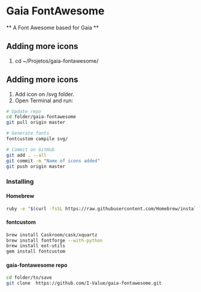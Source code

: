 # Gaia FontAwesome

** A Font Awesome based for Gaia **

## Adding more icons

1. cd ~/Projetos/gaia-fontawesome/


## Adding more icons
1. Add icon on /svg folder.
2. Open Terminal and run:


```sh
# Update repo
cd folder/gaia-fontawesome
git pull origin master

# Generate fonts
fontcustom compile svg/

# Commit on GitHub
git add . --all
git commit -m "Name of icons added"
git push origin master

```

### Installing

#### Homebrew
```sh
ruby -e "$(curl -fsSL https://raw.githubusercontent.com/Homebrew/install/master/install)"
```

#### fontcustom
```sh
brew install Caskroom/cask/xquartz
brew install fontforge --with-python
brew install eot-utils
gem install fontcustom

```
#### gaia-fontawesome repo
```sh
cd folder/to/save
git clone  https://github.com/I-Value/gaia-fontawesome.git
```
